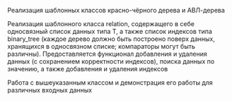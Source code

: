 Реализация шаблонных классов красно-чёрного дерева и АВЛ-дерева

Реализация шаблонного класса relation<T>, содержащего в себе односвязный список данных типа T,
а также список индексов типа binary_tree<T> (каждое дерево должно
быть построено поверх данных, хранящихся в односвязном списке;
компараторы могут быть различны). Предоставляется функционал
добавления и удаления данных (с сохранением корректности
индексов), поиска данных по значению, а также добавления и
удаления индексов
  
Работа с вышеуказанным классом и демонстрация его работы для различных входных данных

